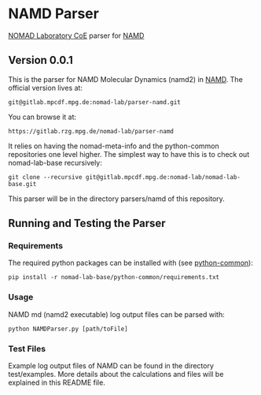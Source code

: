 # NAMD Parser
[NOMAD Laboratory CoE](http://nomad-coe.eu) parser for [NAMD](http://www.ks.uiuc.edu/Research/namd/)
## Version 0.0.1

This is the parser for NAMD Molecular Dynamics (namd2) in [NAMD](http://www.ks.uiuc.edu/Research/namd/).
The official version lives at:

    git@gitlab.mpcdf.mpg.de:nomad-lab/parser-namd.git

You can browse it at:

    https://gitlab.rzg.mpg.de/nomad-lab/parser-namd

It relies on having the nomad-meta-info and the python-common repositories one level higher.
The simplest way to have this is to check out nomad-lab-base recursively:

    git clone --recursive git@gitlab.mpcdf.mpg.de:nomad-lab/nomad-lab-base.git

This parser will be in the directory parsers/namd of this repository.

## Running and Testing the Parser
### Requirements
The required python packages can be installed with (see [python-common](https://gitlab.rzg.mpg.de/nomad-lab/python-common)):

    pip install -r nomad-lab-base/python-common/requirements.txt

### Usage
NAMD md (namd2 executable) log output files can be parsed with:

    python NAMDParser.py [path/toFile]

### Test Files
Example log output files of NAMD can be found in the directory test/examples.
More details about the calculations and files will be explained in this README file.


